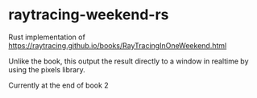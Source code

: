# raytracing-weekend-rs

Rust implementation of <https://raytracing.github.io/books/RayTracingInOneWeekend.html>

Unlike the book, this output the result directly to a window in realtime by using the pixels library.

Currently at the end of book 2
